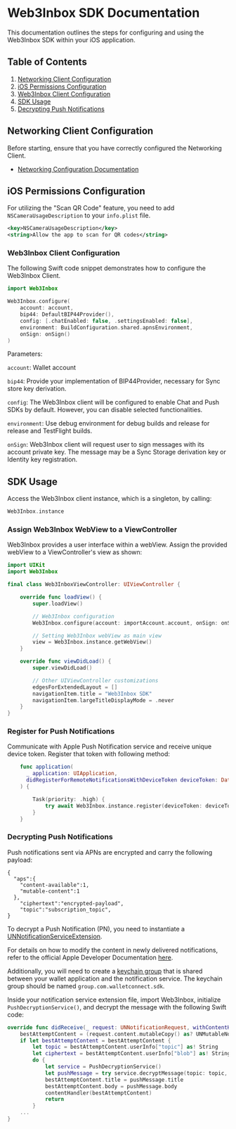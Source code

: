 # Web3Inbox SDK Documentation

This documentation outlines the steps for configuring and using the Web3Inbox SDK within your iOS application.

## Table of Contents

1. [Networking Client Configuration](#networking-client-configuration)
2. [iOS Permissions Configuration](#ios-permissions-configuration)
3. [Web3Inbox Client Configuration](#web3inbox-client-configuration)
4. [SDK Usage](#sdk-usage)
5. [Decrypting Push Notifications](#decrypting-push-notifications)

## Networking Client Configuration

Before starting, ensure that you have correctly configured the Networking Client.

- [Networking Configuration Documentation](../core/networking-configuration.md)

## iOS Permissions Configuration

For utilizing the "Scan QR Code" feature, you need to add `NSCameraUsageDescription` to your `info.plist` file.

```xml
<key>NSCameraUsageDescription</key>
<string>Allow the app to scan for QR codes</string>
```

### Web3Inbox Client Configuration
The following Swift code snippet demonstrates how to configure the Web3Inbox Client.

```swift
import Web3Inbox

Web3Inbox.configure(
    account: account,
    bip44: DefaultBIP44Provider(),
    config: [.chatEnabled: false, .settingsEnabled: false],
    environment: BuildConfiguration.shared.apnsEnvironment,
    onSign: onSign()
)
```
Parameters:

`account`: Wallet account

`bip44`: Provide your implementation of BIP44Provider, necessary for Sync store key derivation.

`config`: The Web3Inbox client will be configured to enable Chat and Push SDKs by default. However, you can disable selected functionalities.

`environment`: Use debug environment for debug builds and release for release and TestFlight builds.

`onSign`: Web3Inbox client will request user to sign messages with its account private key. The message may be a Sync Storage derivation key or Identity key registration.

## SDK Usage

Access the Web3Inbox client instance, which is a singleton, by calling:

```swift
Web3Inbox.instance
```

### Assign Web3Inbox WebView to a ViewController
Web3Inbox provides a user interface within a webView. Assign the provided webView to a ViewController's view as shown:
```swift
import UIKit
import Web3Inbox

final class Web3InboxViewController: UIViewController {

    override func loadView() {
        super.loadView()

        // Web3Inbox configuration
        Web3Inbox.configure(account: importAccount.account, onSign: onSing)

        // Setting Web3Inbox webView as main view
        view = Web3Inbox.instance.getWebView()
    }

    override func viewDidLoad() {
        super.viewDidLoad()

        // Other UIViewController customizations
        edgesForExtendedLayout = []
        navigationItem.title = "Web3Inbox SDK"
        navigationItem.largeTitleDisplayMode = .never
    }
}

```

### Register for Push Notifications
Communicate with Apple Push Notification service and receive unique device token. Register that token with following method:

```swift
    func application(
      _ application: UIApplication,
      didRegisterForRemoteNotificationsWithDeviceToken deviceToken: Data
    ) {

        Task(priority: .high) {            
            try await Web3Inbox.instance.register(deviceToken: deviceToken)
        }
    }
```

### Decrypting Push Notifications
Push notifications sent via APNs are encrypted and carry the following payload:

```
{
  "aps":{
    "content-available":1,
    "mutable-content":1
  },
    "ciphertext":"encrypted-payload",
    "topic":"subscription_topic",
}
```

To decrypt a Push Notification (PN), you need to instantiate a [UNNotificationServiceExtension](https://developer.apple.com/documentation/usernotifications/unnotificationserviceextension). 

For details on how to modify the content in newly delivered notifications, refer to the official Apple Developer Documentation [here](https://developer.apple.com/documentation/usernotifications/modifying_content_in_newly_delivered_notifications).

Additionally, you will need to create a [keychain group](https://developer.apple.com/documentation/security/keychain_services/keychain_items/sharing_access_to_keychain_items_among_a_collection_of_apps) that is shared between your wallet application and the notification service. The keychain group should be named `group.com.walletconnect.sdk`.

Inside your notification service extension file, import Web3Inbox, initialize `PushDecryptionService()`, and decrypt the message with the following Swift code:

```swift
override func didReceive(_ request: UNNotificationRequest, withContentHandler contentHandler: @escaping (UNNotificationContent) -> Void) {
    bestAttemptContent = (request.content.mutableCopy() as? UNMutableNotificationContent)
    if let bestAttemptContent = bestAttemptContent {
        let topic = bestAttemptContent.userInfo["topic"] as! String
        let ciphertext = bestAttemptContent.userInfo["blob"] as! String
        do {
            let service = PushDecryptionService()
            let pushMessage = try service.decryptMessage(topic: topic, ciphertext: ciphertext)
            bestAttemptContent.title = pushMessage.title
            bestAttemptContent.body = pushMessage.body
            contentHandler(bestAttemptContent)
            return
        }
    ...
}

